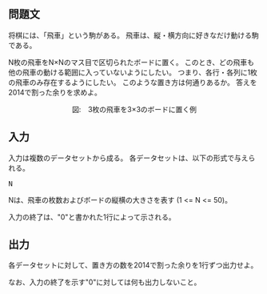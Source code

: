 問題文
--
将棋には、「飛車」という駒がある。
飛車は、縦・横方向に好きなだけ動ける駒である。

N枚の飛車をN×Nのマス目で区切られたボードに置く。
このとき、どの飛車も他の飛車の動ける範囲に入っていないようにしたい。
つまり、各行・各列に1枚の飛車のみ存在するようにしたい。
このような置き方は何通りあるか。
答えを2014で割った余りを求めよ。

<center>
図:　3枚の飛車を3×3のボードに置く例
</center>

入力
--
入力は複数のデータセットから成る。
各データセットは、以下の形式で与えられる。

<pre>
N
</pre>

Nは、飛車の枚数およびボードの縦横の大きさを表す (1 <= N <= 50)。

入力の終了は、"0"と書かれた1行によって示される。


出力
--

各データセットに対して、置き方の数を2014で割った余りを1行ずつ出力せよ。

なお、入力の終了を示す"0"に対しては何も出力しないこと。

